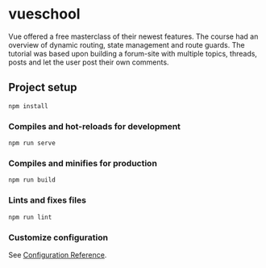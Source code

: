 # vueschool
Vue offered a free masterclass of their newest features. The course had an overview of dynamic routing, state management and route guards. The tutorial was based upon building a forum-site with multiple topics, threads, posts and let the user post their own comments. 

## Project setup
```
npm install
```

### Compiles and hot-reloads for development
```
npm run serve
```

### Compiles and minifies for production
```
npm run build
```

### Lints and fixes files
```
npm run lint
```

### Customize configuration
See [Configuration Reference](https://cli.vuejs.org/config/).
